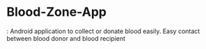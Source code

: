 # Blood-Zone-App
: Android application to collect or donate blood easily. Easy contact between blood donor and blood recipient
